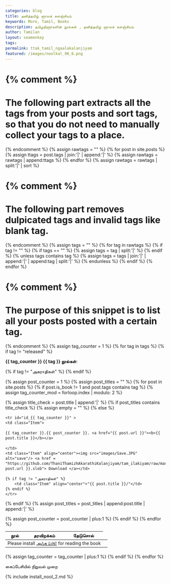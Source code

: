 ```yaml
--- 
categories: blog 
title: தனித்தமிழ் ஞாலக் களஞ்சியம்
keywords: More, Tamil, Books 
description: தமிழறிஞர்களின் நூல்கள் , தனித்தமிழ் ஞாலக் களஞ்சியம்
author: Tamilan 
layout: seamonkey 
tags:  
permalink: ttak_tamil_ngaalakalanjiyam 
featured: /images/noolkal_96_6.png 
--- 
```

 
{% comment %}
=======================
The following part extracts all the tags from your posts and sort tags, so that you do not need to manually collect your tags to a place.
=======================
{% endcomment %}
{% assign rawtags = "" %}
{% for post in site.posts %}
 {% assign ttags = post.tags | join:'|' | append:'|' %}
 {% assign rawtags = rawtags | append:ttags %}
{% endfor %}
{% assign rawtags = rawtags | split:'|' | sort %}

{% comment %}
=======================
The following part removes dulpicated tags and invalid tags like blank tag.
=======================
{% endcomment %}
{% assign tags = "" %}
{% for tag in rawtags %}
 {% if tag != "" %}
  {% if tags == "" %}
   {% assign tags = tag | split:'|' %}
  {% endif %}
  {% unless tags contains tag %}
   {% assign tags = tags | join:'|' | append:'|' | append:tag | split:'|' %}
  {% endunless %}
 {% endif %}
{% endfor %}

{% comment %}
=======================
The purpose of this snippet is to list all your posts posted with a certain tag.
=======================
{% endcomment %}
{% assign tag_counter = 1 %}
{% for tag in tags %}
{% if tag != "released" %}	
<P><B>{{ tag_counter }} <a name="{{ tag }}">{{ tag }}</a> நூல்கள்</B>:</P>  
<TABLE cellspacing ="1" cellpadding ="6" border = "0">
  <thead>
    <tr>
      <th class="Title" align="center">நூல்</th>
      <th class="Title" align="center">தரவிறக்கம்</th>      
			{% if tag != "அகராதிகள்" %}	
			<th class="Title" align="center">தேடுசொல்</th>      			
			{% endif %}
    </tr>
  </thead>
  <tfoot>
    <tr>
      <td class="bottom-left"></td>
      <td colspan="4"></td>
      <td class="bottom-right"></td>
    </tr>
  </tfoot>
  <tbody>
  
{% assign post_counter = 1 %}
{% assign post_titles = "" %}
{% for post in site.posts %}
{% if post.is_book != 1 and post.tags contains tag %}
{% assign tag_counter_mod = forloop.index | modulo: 2 %}

{% assign title_check = post.title | append:'|' %}
{% if post_titles contains title_check %}
	{% assign empty = "" %}
{% else %}
	
	<tr id="id_{{ tag_counter }}" >
	<td class="Item">
	
	{{ tag_counter }}.{{ post_counter }}. <a href="{{ post.url }}"><b>{{ post.title }}</b></a>
	
	</td>
	<td class="Item" align="center"><img src="images/Save.JPG" alt="save"/> <a href = "https://github.com/ThaniThamizhAkarathiKalanjiyam/tam_ilakiyam/raw/master/Noolkal{{ post.url }}.slob"> Download </a></td>	
	
	{% if tag != "அகராதிகள்" %}	
		<td class="Item" align="center">"{{ post.title }}/"</td>	
	{% endif %}
	</tr>
{% endif %}
	{% assign post_titles = post_titles | append:post.title | append:'|' %}


{% assign post_counter = post_counter | plus:1 %}
{% endif %}
{% endfor %}
  <tr><td colspan="3">Please install <a href="#niruval">அஃக ௨௮௭</a> for reading the book</td></tr>
  </tbody>
</table>
{% assign tag_counter = tag_counter | plus:1 %}
{% endif %}
{% endfor %}

<a name="niruval"> கைப்பேசியில் நிறுவல் முறை</a>

{% include install_nool_2.md %} 